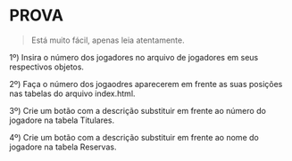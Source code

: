 # PROVA

> Está muito fácil, apenas leia atentamente.

1º) Insira o número dos jogadores no arquivo de jogadores em seus respectivos objetos.

2º) Faça o número dos jogaodres aparecerem em frente as suas posições nas tabelas do arquivo index.html.

3º) Crie um botão com a descrição substituir em frente ao número do jogadore na tabela Titulares.

4º) Crie um botão com a descrição substituir em frente ao nome do jogadore na tabela Reservas.
